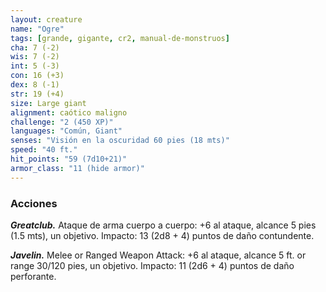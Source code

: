 ```yaml
---
layout: creature
name: "Ogre"
tags: [grande, gigante, cr2, manual-de-monstruos]
cha: 7 (-2)
wis: 7 (-2)
int: 5 (-3)
con: 16 (+3)
dex: 8 (-1)
str: 19 (+4)
size: Large giant
alignment: caótico maligno
challenge: "2 (450 XP)"
languages: "Común, Giant"
senses: "Visión en la oscuridad 60 pies (18 mts)"
speed: "40 ft."
hit_points: "59 (7d10+21)"
armor_class: "11 (hide armor)"
---
```


### Acciones

***Greatclub.*** Ataque de arma cuerpo a cuerpo: +6 al ataque, alcance 5 pies (1.5 mts), un objetivo. Impacto: 13 (2d8 + 4) puntos de daño contundente.

***Javelin.*** Melee or Ranged Weapon Attack: +6 al ataque, alcance 5 ft. or range 30/120 pies, un objetivo. Impacto: 11 (2d6 + 4) puntos de daño perforante.